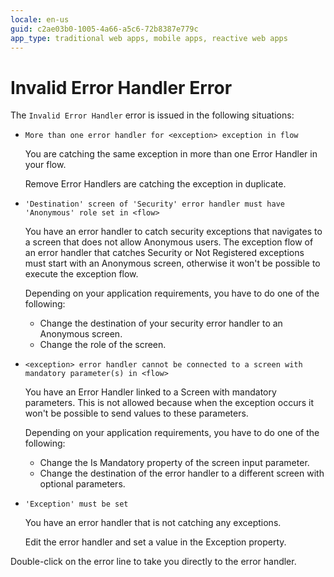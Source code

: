 ```yaml
---
locale: en-us
guid: c2ae03b0-1005-4a66-a5c6-72b8387e779c
app_type: traditional web apps, mobile apps, reactive web apps
---
```


# Invalid Error Handler Error

The `Invalid Error Handler` error is issued in the following situations:

* `More than one error handler for <exception> exception in flow`
  
    You are catching the same exception in more than one Error Handler in your flow.

    Remove Error Handlers are catching the exception in duplicate.

* `'Destination' screen of 'Security' error handler must have 'Anonymous' role set in <flow>`
  
    You have an error handler to catch security exceptions that navigates to a screen that does not allow Anonymous users. The exception flow of an error handler that catches Security or Not Registered exceptions must start with an Anonymous screen, otherwise it won't be possible to execute the exception flow.

    Depending on your application requirements, you have to do one of the following: 
    
    * Change the destination of your security error handler to an Anonymous screen.
    * Change the role of the screen.

* `<exception> error handler cannot be connected to a screen with mandatory parameter(s) in <flow>`
  
    You have an Error Handler linked to a Screen with mandatory parameters. This is not allowed because when the exception occurs it won't be possible to send values to these parameters.

    Depending on your application requirements, you have to do one of the following:
    
    * Change the Is Mandatory property of the screen input parameter.
    * Change the destination of the error handler to a different screen with optional parameters.

* `'Exception' must be set`

    You have an error handler that is not catching any exceptions.

    Edit the error handler and set a value in the Exception property.

Double-click on the error line to take you directly to the error handler.
